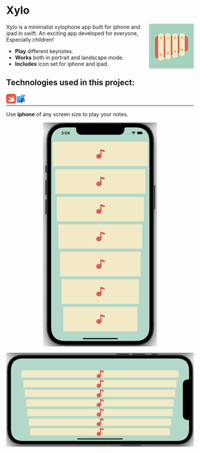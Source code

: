 # Xylo 

<img src="./Documentation/logo.png" align="right"
     alt="Xylo logo by MZ" width="120" height="120">

Xylo is a minimalist xylophone app built for iphone and ipad in swift. An exciting
app developed for everyone, Especially children!

* **Play** different keynotes.
* **Works** both in portrait and landscape mode.
* **Includes** icon set for iphone and ipad.

## Technologies used in this project:

<img align="left" alt="Swift" width="26px" src="https://raw.githubusercontent.com/github/explore/80688e429a7d4ef2fca1e82350fe8e3517d3494d/topics/swift/swift.png" />
<img align="left" alt="Xcode" width="26px" src="https://raw.githubusercontent.com/github/explore/80688e429a7d4ef2fca1e82350fe8e3517d3494d/topics/xcode/xcode.png" />
<br />

---

Use **iphone** of any screen size to play your notes.

<p align="center">
  <img src="./Documentation/iphoneP.png" alt="iphone" height="600">
</p>

<p align="center">
  <img src="./Documentation/iphoneLS.png" alt="iphone" width="750">
</p>
